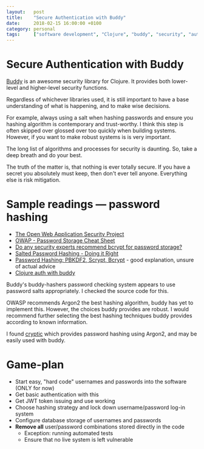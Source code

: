```yaml
---
layout:   post
title:    "Secure Authentication with Buddy"
date:     2018-02-15 16:00:00 +0100
category: personal
tags:     ["software development", "Clojure", "buddy", "security", "authentication", "JWT"]
---
```


# Secure Authentication with Buddy

[Buddy](https://github.com/funcool/buddy) is an awesome security library for Clojure. It provides both lower-level and higher-level security functions.

Regardless of whichever libraries used, it is still important to have a base understanding of what is happening, and to make wise decisions.

For example, always using a salt when hashing passwords and ensure you hashing algorithm is contemporary and trust-worthy. I think this step is often skipped over glossed over too quickly when building systems. However, if you want to make robust systems is is very important.

The long list of algorithms and processes for security is daunting. So, take a deep breath and do your best.

The truth of the matter is, that nothing is ever totally secure. If you have a secret you absolutely must keep, then don't ever tell anyone. Everything else is risk mitigation.


# Sample readings &mdash; password hashing
- [The Open Web Application Security Project](https://www.owasp.org/index.php/Main_Page)
- [OWAP - Password Storage Cheat Sheet](https://www.owasp.org/index.php/Password_Storage_Cheat_Sheet)
- [Do any security experts recommend bcrypt for password storage?](https://security.stackexchange.com/questions/4781/do-any-security-experts-recommend-bcrypt-for-password-storage)
- [Salted Password Hashing - Doing it Right](https://crackstation.net/hashing-security.htm)
- [Password Hashing: PBKDF2, Scrypt, Bcrypt](https://medium.com/@mpreziuso/password-hashing-pbkdf2-scrypt-bcrypt-1ef4bb9c19b3) - good explanation, unsure of actual advice
- [Clojure auth with buddy](https://adambard.com/blog/clojure-auth-with-buddy/)

Buddy's buddy-hashers password checking system appears to use password salts appropriately. I checked the source code for this.

OWASP recommends Argon2 the best hashing algorithm, buddy has yet to implement this. However, the choices buddy provides are robust. I would recommend further selecting the best hashing techniques buddy provides according to known information.

I found [cryptic](https://github.com/irresponsible/cryptic) which provides password hashing using Argon2, and may be easily used with buddy.

# Game-plan

- Start easy, "hard code" usernames and passwords into the software (ONLY for now)
- Get basic authentication with this 
- Get JWT token issuing and use working
- Choose hashing strategy and lock down username/password log-in system
- Configure database storage of usernames and passwords
- **Remove all** user/password combinations stored directly in the code
  - Exception: running automated tests
  - Ensure that no live system is left vulnerable